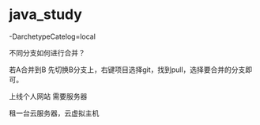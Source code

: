 # java_study
-DarchetypeCatelog=local

不同分支如何进行合并？

若A合并到B
先切换B分支上，右键项目选择git，找到pull，选择要合并的分支即可。

上线个人网站
需要服务器

租一台云服务器，云虚拟主机